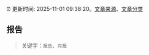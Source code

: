 :alarm_clock: 更新时间: 2025-11-01 09:38:20。[文章来源](/README.md)、[文章分类](/TAGS.md)

## 报告


> 关键字：`报告`、`月报`



